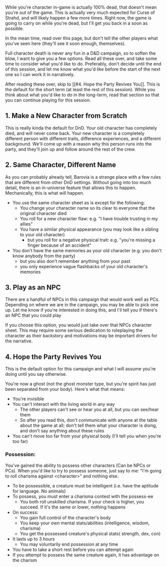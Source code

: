 While you're character in-game is actually 100% dead, that doesn't mean you're out of the game. This is actually very much expected for Curse of Strahd, and will likely happen a few more times. Right now, the game is going to carry on while you're dead, but I'll get you back in a soon as possible.

In the mean time, read over this page, but don't tell the other players what you've seen here (they'll see it soon enough, themselves).

Full character death is never any fun in a D&D campaign, so to soften the blow, I want to give you a few options. Read all these over, and take some time to consider what you'd like to do. Preferably, don't decide until the end of this session, and let me know what you'd like before the start of the next one so I can work it in narratively.

After reading these over, skip to [[#4. Hope the Party Revives You]]. This is the default for the short term (at least the rest of this session). While you think about what you'd like to do in the long-term, read that section so that you can continue playing for this session.

## 1. Make a New Character from Scratch
This is really kinda the default for DnD. Your old character has completely died, and will never come back. Your new character is a completely different person with different traits, difference experiences, and a different background. We'll come up with a reason why this person runs into the party, and they'll join up and follow around the rest of the crew.

## 2. Same Character, Different Name
As you can probably already tell, Barovia is a strange place with a few rules that are different from other DnD settings. Without going into too much detail, there is an in-universe feature that allows this to happen. Mechanically, this is what will happen.
- You use the same character sheet as is except for the following:
	- You change your character name so its clear to everyone that the original character died
	- You roll for a new character flaw: e.g. "I have trouble trusting in my allies"
	- You have a similar physical appearance (you may look like a sibling to your old character)
		- but you roll for a negative physical trait: e.g. "you're missing a finger because of an accident"
- You don't have the same memories as your old character (e.g. you don't know anybody from the party)
	- but you also don't remember anything from your past
	- you only experience vague flashbacks of your old character's memories

## 3. Play as an NPC
There are a handful of NPCs in this campaign that would work well as PCs. Depending on where we are in the campaign, you may be able to pick one up. Let me know if you're interested in doing this, and I'll tell you if there's an NPC that you could play

If you choose this option, you would just take over that NPCs character sheet. This may require some serious dedication to roleplaying the character as their backstory and motivations may be important drivers for the narrative.

## 4. Hope the Party Revives You
This is the default option for this campaign and what I will assume you're doing until you say otherwise.

You're now a ghost (not the ghost monster type, but you're spirit has just been separated from your body). Here's what that means:

- You're invisible
- You can't interact with the living world in any way
	- The other players can't see or hear you at all, but you can see/hear them
	- So after you read this, don't communicate with anyone at the table about the game at all; don't tell them what your character is doing, and don't say anything about these rules
- You can't move too far from your physical body (I'll tell you when you're too far)

### Possession:
You've gained the ability to possess other characters (Can be NPCs or PCs). When you'd like to try to possess someone, just say to me: "I'm going to roll charisma against \<character\>" and nothing else.

- To be possessible, a creature must be intelligent (i.e. have the aptitude for language. No animals)
- To possess, you must enter a charisma contest with the possess-ee
	- You both roll unskilled charisma. If your check is higher, you succeed. If it's the same or lower, nothing happens
- On success:
	- You gain full control of the character's body
	- You keep your own mental stats/abilities (intelligence, wisdom, charisma)
	- You get the possessed creature's physical stats( strength, dex, con)
- It lasts up to 3 hours
	- You may voluntarily end possession at any time
- You have to take a short rest before you can attempt again
- If you attempt to possess the same creature again, it has advantage on the charism